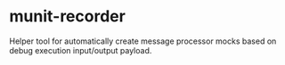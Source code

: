 munit-recorder
=======

Helper tool for automatically create message processor mocks based on debug execution input/output payload.
